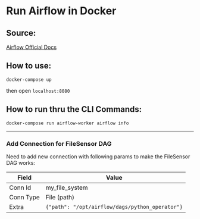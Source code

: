 # Run Airflow in Docker

## Source: 
[Airflow Official Docs](https://airflow.apache.org/docs/apache-airflow/stable/start/docker.html)

## How to use:
```docker-compose up```

then open ```localhost:8080```

## How to run thru the CLI Commands:
```docker-compose run airflow-worker airflow info```

-------------

### Add Connection for FileSensor DAG
Need to add new connection with following params to make the FileSensor DAG works:

| Field | Value |
| ------ | ------ |
| Conn Id | my_file_system |
| Conn Type | File (path) |
| Extra | ```{"path": "/opt/airflow/dags/python_operator"}``` |